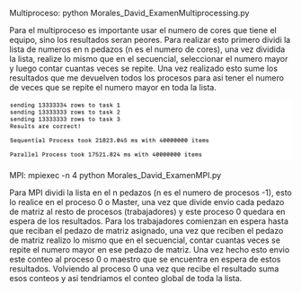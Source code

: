 Multiproceso: python Morales_David_ExamenMultiprocessing.py

Para el multiproceso es importante usar el numero de cores que tiene el equipo, sino los resultados seran peores.
Para realizar esto primero dividi la lista de numeros en n pedazos (n es el numero de cores), una vez dividida la lista, 
realize lo mismo que en el secuencial, seleccionar el numero mayor y luego contar cuantas veces se repite. 
Una vez realizado esto sume los resultados que me devuelven todos los procesos para asi tener el numero de veces que se repite
el numero mayor en toda la lista.

![Alt text](img/mpi.png?raw=true "MPI")

MPI: mpiexec -n 4 python Morales_David_ExamenMPI.py

Para MPI dividi la lista en el n pedazos (n es el numero de procesos -1), esto lo realice en el proceso 0 o Master, una vez que
divide envio cada pedazo de matriz al resto de procesos (trabajadores) y este proceso 0 quedara en espera de los resultados.
Para los trabajadores comienzan en espera hasta que reciban el pedazo de matriz asignado, una vez que reciben el pedazo de 
matriz realizo lo mismo que en el secuencial, contar cuantas veces se repite el numero mayor en ese pedazo de matriz. Una
vez hecho esto envio este conteo al proceso 0 o maestro que se encuentra en espera de estos resultados.
Volviendo al proceso 0 una vez que recibe el resultado suma esos conteos y asi tendriamos el conteo global de toda la lista.
